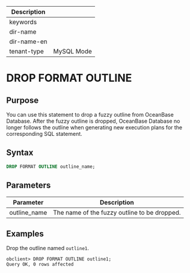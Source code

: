 | Description   |                 |
|---------------|-----------------|
| keywords      |                 |
| dir-name      |                 |
| dir-name-en   |                 |
| tenant-type   | MySQL Mode      |

# DROP FORMAT OUTLINE

## Purpose

You can use this statement to drop a fuzzy outline from OceanBase Database. After the fuzzy outline is dropped, OceanBase Database no longer follows the outline when generating new execution plans for the corresponding SQL statement.

## Syntax

```sql
DROP FORMAT OUTLINE outline_name;
```

## Parameters

| Parameter | Description |
|--------------|--------------------|
| outline_name | The name of the fuzzy outline to be dropped.  |

## Examples

Drop the outline named `outline1`.

```shell
obclient> DROP FORMAT OUTLINE outline1;      
Query OK, 0 rows affected
```
